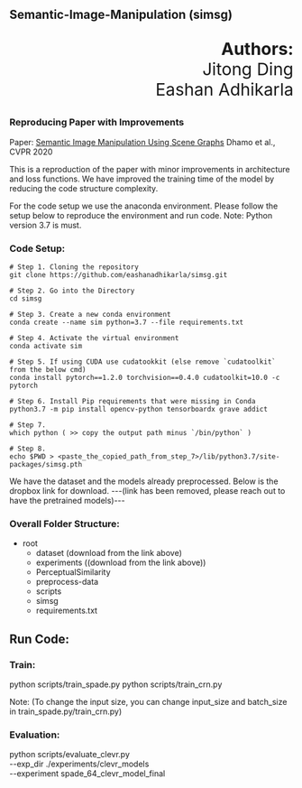 ## Semantic-Image-Manipulation (simsg)

<p align="right", style="font-size:30px"><b>Authors:</b><br />Jitong Ding<br />Eashan Adhikarla</p>

### Reproducing Paper with Improvements
Paper: [Semantic Image Manipulation Using Scene Graphs](https://openaccess.thecvf.com/content_CVPR_2020/papers/Dhamo_Semantic_Image_Manipulation_Using_Scene_Graphs_CVPR_2020_paper.pdf)
Dhamo et al., CVPR 2020 

This is a reproduction of the paper with minor improvements in architecture and loss functions.
We have improved the training time of the model by reducing the code structure complexity.

For the code setup we use the anaconda environment. Please follow the setup below to
reproduce the environment and run code.
Note: Python version 3.7 is must.

### Code Setup:

```
# Step 1. Cloning the repository
git clone https://github.com/eashanadhikarla/simsg.git

# Step 2. Go into the Directory
cd simsg

# Step 3. Create a new conda environment
conda create --name sim python=3.7 --file requirements.txt

# Step 4. Activate the virtual environment
conda activate sim

# Step 5. If using CUDA use cudatookkit (else remove `cudatoolkit` from the below cmd)
conda install pytorch==1.2.0 torchvision==0.4.0 cudatoolkit=10.0 -c pytorch

# Step 6. Install Pip requirements that were missing in Conda
python3.7 -m pip install opencv-python tensorboardx grave addict

# Step 7. 
which python ( >> copy the output path minus `/bin/python` )

# Step 8.
echo $PWD > <paste_the_copied_path_from_step_7>/lib/python3.7/site-packages/simsg.pth

```

We have the dataset and the models already preprocessed. 
Below is the dropbox link for download.
---(link has been removed, please reach out to have the pretrained models)---

### Overall Folder Structure:

- root
	- dataset (download from the link above)
	- experiments ((download from the link above))
	- PerceptualSimilarity
	- preprocess-data
	- scripts
	- simsg
	- requirements.txt


## Run Code:
### Train:

python scripts/train_spade.py 
python scripts/train_crn.py

Note: (To change the input size, you can change input_size and batch_size in train_spade.py/train_crn.py)

### Evaluation:

python scripts/evaluate_clevr.py \
--exp_dir ./experiments/clevr_models \
--experiment spade_64_clevr_model_final



































